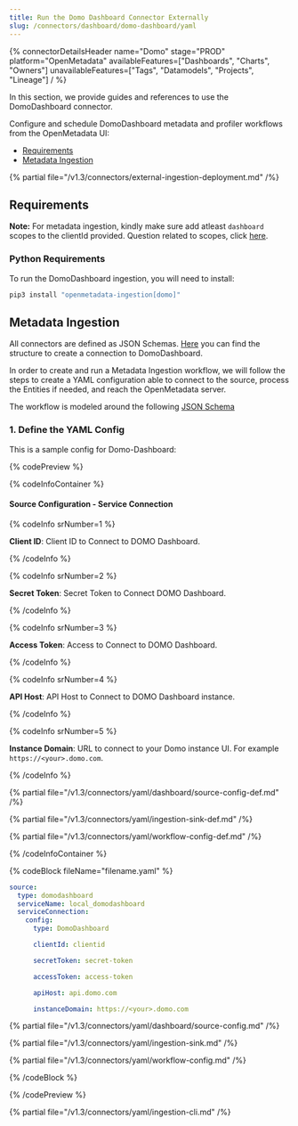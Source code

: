 ```yaml
---
title: Run the Domo Dashboard Connector Externally
slug: /connectors/dashboard/domo-dashboard/yaml
---
```


{% connectorDetailsHeader
  name="Domo"
  stage="PROD"
  platform="OpenMetadata"
  availableFeatures=["Dashboards", "Charts", "Owners"]
  unavailableFeatures=["Tags", "Datamodels", "Projects", "Lineage"]
/ %}

In this section, we provide guides and references to use the DomoDashboard connector.

Configure and schedule DomoDashboard metadata and profiler workflows from the OpenMetadata UI:

- [Requirements](#requirements)
- [Metadata Ingestion](#metadata-ingestion)

{% partial file="/v1.3/connectors/external-ingestion-deployment.md" /%}

## Requirements

**Note:** For metadata ingestion, kindly make sure add atleast `dashboard` scopes to the clientId provided.
Question related to scopes, click [here](https://developer.domo.com/portal/1845fc11bbe5d-api-authentication).

### Python Requirements

To run the DomoDashboard ingestion, you will need to install:

```bash
pip3 install "openmetadata-ingestion[domo]"
```

## Metadata Ingestion

All connectors are defined as JSON Schemas. 
[Here](https://github.com/open-metadata/OpenMetadata/blob/main/openmetadata-spec/src/main/resources/json/schema/entity/services/connections/dashboard/lookerConnection.json)
you can find the structure to create a connection to DomoDashboard.

In order to create and run a Metadata Ingestion workflow, we will follow
the steps to create a YAML configuration able to connect to the source,
process the Entities if needed, and reach the OpenMetadata server.

The workflow is modeled around the following
[JSON Schema](https://github.com/open-metadata/OpenMetadata/blob/main/openmetadata-spec/src/main/resources/json/schema/metadataIngestion/workflow.json)

### 1. Define the YAML Config

This is a sample config for Domo-Dashboard:

{% codePreview %}

{% codeInfoContainer %}

#### Source Configuration - Service Connection

{% codeInfo srNumber=1 %}

**Client ID**: Client ID to Connect to DOMO Dashboard.

{% /codeInfo %}

{% codeInfo srNumber=2 %}

**Secret Token**: Secret Token to Connect DOMO Dashboard.

{% /codeInfo %}

{% codeInfo srNumber=3 %}

**Access Token**: Access to Connect to DOMO Dashboard.

{% /codeInfo %}

{% codeInfo srNumber=4 %}

**API Host**:  API Host to Connect to DOMO Dashboard instance.

{% /codeInfo %}

{% codeInfo srNumber=5 %}

**Instance Domain**: URL to connect to your Domo instance UI. For example `https://<your>.domo.com`.

{% /codeInfo %}

{% partial file="/v1.3/connectors/yaml/dashboard/source-config-def.md" /%}

{% partial file="/v1.3/connectors/yaml/ingestion-sink-def.md" /%}

{% partial file="/v1.3/connectors/yaml/workflow-config-def.md" /%}

{% /codeInfoContainer %}

{% codeBlock fileName="filename.yaml" %}

```yaml {% isCodeBlock=true %}
source:
  type: domodashboard
  serviceName: local_domodashboard
  serviceConnection:
    config:
      type: DomoDashboard
```
```yaml {% srNumber=1 %}
      clientId: clientid
```
```yaml {% srNumber=2 %}
      secretToken: secret-token
```
```yaml {% srNumber=3 %}
      accessToken: access-token
```
```yaml {% srNumber=4 %}
      apiHost: api.domo.com
```
```yaml {% srNumber=5 %}
      instanceDomain: https://<your>.domo.com
```

{% partial file="/v1.3/connectors/yaml/dashboard/source-config.md" /%}

{% partial file="/v1.3/connectors/yaml/ingestion-sink.md" /%}

{% partial file="/v1.3/connectors/yaml/workflow-config.md" /%}

{% /codeBlock %}

{% /codePreview %}

{% partial file="/v1.3/connectors/yaml/ingestion-cli.md" /%}
